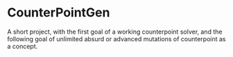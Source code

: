 # CounterPointGen
A short project, with the first goal of a working counterpoint solver, and the following goal of unlimited absurd or advanced mutations of counterpoint as a concept.
